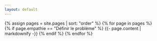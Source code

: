 ```yaml
---
layout: default
---
```


{% assign pages = site.pages | sort: "order" %}
{% for page in pages %}
 {% if page.empathie == "Définir le problème" %}
    {{- page.content | markdownify -}}
  {% endif %}
{% endfor %}
